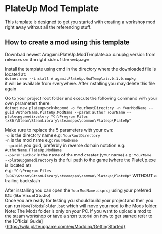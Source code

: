 # PlateUp Mod Template

This template is designed to get you started with creating a workshop mod right away without all the referencing stuff.

## How to create a mod using this template

Download newest Aragami.PlateUp.ModTemplate.x.x.x.nupkg version from releases on the right side of the webpage

Install the template using cmd in the directory where the downloaded file is located at:<br/>``dotnet new --install Aragami.PlateUp.ModTemplate.0.1.0.nupkg``<br/>it will be available from everywhere. After installing you may delete this file again

Go to your project root folder and execute the following command with your own parameters there:<br/>``dotnet new plateupworkshopmod -o YourRootDirectory -n YourModName --guid AuthorName.PlateUp.ModName --param:author YourName --plateupgamedirectory "C:\Program Files (x86)\Steam\SteamLibrary\steamapps\common\PlateUp\PlateUp"``

Make sure to replace the 5 parameters with your own:<br/>
``-o`` is the directory name  e.g: ``YourRootDirectory``<br/>
``-n`` is the mod name  e.g: ``YourModName``<br/>
``--guid`` is you guid, preferbly in reverse domain notation  e.g: ``AuthorName.PlateUp.ModName``<br/>
``--param:author`` is the name of the mod creater (your name)  e.g: ``YourName``<br/>
``--plateupgamedirectory`` is the full path to the game (where the PlateUp.exe is located at)<br/>e.g: ``"C:\Program Files (x86)\Steam\SteamLibrary\steamapps\common\PlateUp\PlateUp"`` WITHOUT a trailing backslash

After installing you can open the ``YourModName.csproj`` using your prefered IDE (like Visual Studio)<br/>
Once you are ready for testing you should build your project and then you can run ``MoveToModsFolder.bat`` which will move your mod to the Mods folder.<br/>
Note: The Mods folder is only on your PC. If you want to upload a mod to the steam workshop or have a short tutorial on how to get started refer to the [Official Guide]{https://wiki.plateupgame.com/en/Modding/GettingStarted}
